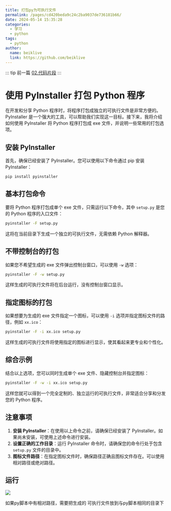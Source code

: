 ```yaml
---
title: 打包py为可执行文件
permalink: /pages/cd420beda9c24c2ba9037de736181b66/
date: 2024-05-14 15:35:28
categories:
  - 学习
  - python
tags:
  - python
author:
  name: beiklive
  link: https://github.com/beiklive
---
```


::: tip 前一篇
[02.代码片段](02.代码片段.md)
:::

# 使用 PyInstaller 打包 Python 程序

在开发和分享 Python 程序时，将程序打包成独立的可执行文件是非常方便的。PyInstaller 是一个强大的工具，可以帮助我们实现这一目标。接下来，我将介绍如何使用 PyInstaller 将 Python 程序打包成 exe 文件，并说明一些常用的打包选项。

## 安装 PyInstaller

首先，确保已经安装了 PyInstaller。您可以使用以下命令通过 pip 安装 PyInstaller：

```bash
pip install pyinstaller
```

## 基本打包命令

要将 Python 程序打包成单个 exe 文件，只需运行以下命令，其中 `setup.py` 是您的 Python 程序的入口文件：

```bash
pyinstaller -F setup.py
```

这将在当前目录下生成一个独立的可执行文件，无需依赖 Python 解释器。

## 不带控制台的打包

如果您不希望生成的 exe 文件弹出控制台窗口，可以使用 `-w` 选项：

```bash
pyinstaller -F -w setup.py
```

这样生成的可执行文件将在后台运行，没有控制台窗口显示。

## 指定图标的打包

如果想要为生成的 exe 文件指定一个图标，可以使用 `-i` 选项并指定图标文件的路径，例如 `xx.ico`：

```bash
pyinstaller -F -i xx.ico setup.py
```

这样生成的可执行文件将使用指定的图标进行显示，使其看起来更专业和个性化。

## 综合示例

结合以上选项，您可以同时生成单个 exe 文件、隐藏控制台并指定图标：

```bash
pyinstaller -F -w -i xx.ico setup.py
```

这样您就可以得到一个完全定制的、独立运行的可执行文件，非常适合分享和分发您的 Python 程序。

## 注意事项

1. **安装 PyInstaller**：在使用以上命令之前，请确保已经安装了 PyInstaller。如果尚未安装，可使用上述命令进行安装。
2. **设置正确的工作目录**：运行 PyInstaller 命令时，请确保您的命令行处于包含 `setup.py` 文件的目录中。
3. **图标文件路径**：在指定图标文件时，确保路径正确且图标文件存在。可以使用相对路径或绝对路径。

## 运行

![](https://files-1306865739.cos.ap-beijing.myqcloud.com/202405141542806.png)

如果py脚本中有相对路径，需要把生成的 可执行文件放到与py脚本相同的目录下